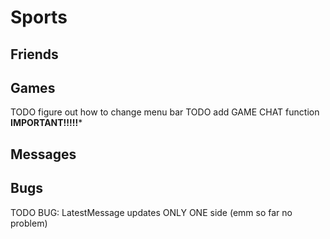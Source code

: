 # Sports

## Friends


## Games
TODO figure out how to change menu bar
TODO add GAME CHAT function ********IMPORTANT!!!!!*********

## Messages

## Bugs
TODO BUG: LatestMessage updates ONLY ONE side (emm so far no problem)
